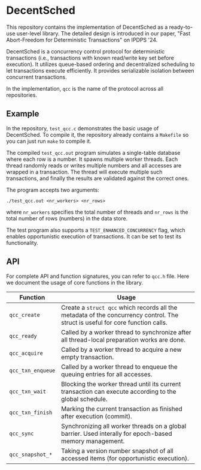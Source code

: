 # DecentSched

This repository contains the implementation of DecentSched as a ready-to-use user-level library.
The detailed design is introduced in our paper, "Fast Abort-Freedom for Deterministic Transactions"
on IPDPS '24.

DecentSched is a concurrency control protocol for deterministic transactions (i.e., transactions
with known read/write key set before execution). It utilizes queue-based ordering and decentralized
scheduling to let transactions execute efficiently. It provides serializable isolation between
concurrent transactions.

In the implementation, `qcc` is the name of the protocol across all repositories.

## Example

In the repository, `test_qcc.c` demonstrates the basic usage of DecentSched. To compile it,
the repository already contains a `Makefile` so you can just run `make` to compile it.

The compiled `test_qcc.out` program simulates a single-table database where each row is a number.
It spawns multiple worker threads. Each thread randomly reads or writes multiple numbers and all
accesses are wrapped in a transaction. The thread will execute multiple such transactions, and
finally the results are validated against the correct ones.

The program accepts two arguments:

```
./test_qcc.out <nr_workers> <nr_rows>
```

where `nr_workers` specifies the total number of threads and `nr_rows` is the total number of
rows (numbers) in the data store.

The test program also supports a `TEST_ENHANCED_CONCURRENCY` flag, which enables opportunistic
execution of transactions. It can be set to test its functionality.

## API

For complete API and function signatures, you can refer to `qcc.h` file. Here we document the usage
of core functions in the library.

| Function | Usage |
| --- | --- |
| `qcc_create` | Create a `struct qcc` which records all the metadata of the concurrency control. The struct is useful for core function calls. |
| `qcc_ready` | Called by a worker thread to synchronize after all thread-local preparation works are done. |
| `qcc_acquire` | Called by a worker thread to acquire a new empty transaction. |
| `qcc_txn_enqueue` | Called by a worker thread to enqueue the queuing entries for all accesses. |
| `qcc_txn_wait` | Blocking the worker thread until its current transaction can execute according to the global schedule. |
| `qcc_txn_finish` | Marking the current transaction as finished after execution (commit). |
| `qcc_sync` | Synchronizing all worker threads on a global barrier. Used interally for epoch-based memory management. |
| `qcc_snapshot_*` | Taking a version number snapshot of all accessed items (for opportunistic execution). |
